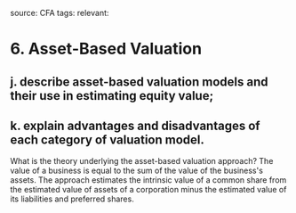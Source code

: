 source: CFA
tags: 
relevant: 

# 6. Asset-Based Valuation

## j. describe asset-based valuation models and their use in estimating equity value;
## k. explain advantages and disadvantages of each category of valuation model.

What is the theory underlying the asset-based valuation approach?
The value of a business is equal to the sum of the value of the business's assets. The approach estimates the intrinsic value of a common share from the estimated value of assets of a corporation minus the estimated value of its liabilities and preferred shares.


